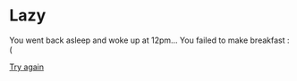 # Lazy

You went back asleep and woke up at 12pm... You failed to make breakfast :(

[Try again](../../../Wake-up/beginning.md)